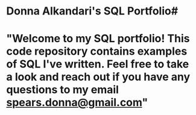 # Donna Alkandari's SQL Portfolio#

# "Welcome to my SQL portfolio! This code repository contains examples of SQL I've written. Feel free to take a look and reach out if you have any questions to my email spears.donna@gmail.com" 

